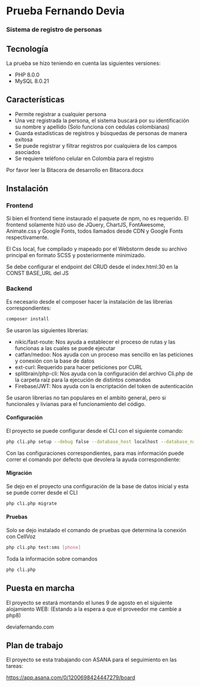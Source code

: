 # Prueba Fernando Devia
### Sistema de registro de personas

## Tecnología

La prueba se hizo teniendo en cuenta las siguientes versiones:
- PHP 8.0.0
- MySQL 8.0.21

## Características

- Permite registrar a cualquier persona
- Una vez registrada la persona, el sistema buscará por su identificación su nombre y apellido (Solo funciona con cedulas colombianas)
- Guarda estadísticas de registros y búsquedas de personas de manera exitosa
- Se puede registrar y filtrar registros por cualquiera de los campos asociados
- Se requiere teléfono celular en Colombia para el registro

Por favor leer la Bitacora de desarrollo en Bitacora.docx

## Instalación

### Frontend
Si bien el frontend tiene instaurado el paquete de npm, no es requerido. El frontend solamente hizó uso de JQuery, ChartJS, FontAwesome, Animate.css y Google Fonts, todos llamados desde CDN y Google Fonts respectivamente.

El Css local, fue compilado y mapeado por el Webstorm desde su archivo principal en formato SCSS y posteriormente minimizado.

Se debe configurar el endpoint del CRUD desde el index.html:30 en la CONST BASE_URL del JS

### Backend

Es necesario desde el composer hacer la instalación de las librerias correspondientes:

```sh
composer install
```

Se usaron las siguientes librerias:

- nikic/fast-route: Nos ayuda a establecer el proceso de rutas y las funcionas a las cuales se puede ejecutar
- catfan/medoo: Nos ayuda con un proceso mas sencillo en las peticiones y conexión con la base de datos
- ext-curl: Requerido para hacer peticiones por CURL
- splitbrain/php-cli: Nos ayuda con la configuración del archivo Cli.php de la carpeta raíz para la ejecución de distintos comandos
- Firebase/JWT: Nos ayuda con la encriptación del token de autenticación

Se usaron librerias no tan populares en el ambito general, pero si funcionales y livianas para el funcionamiento del código.

#### Configuración
El proyecto se puede configurar desde el CLI con el siguiente comando:

```sh
php cli.php setup --debug false --database_host localhost --database_name zinobe --database_user root --admin_email jfdeviar@gmail.com --admin_phone 3185241383
```

Con las configuraciones correspondientes, para mas información puede correr el comando por defecto que devolera la ayuda correspondiente:

#### Migración

Se dejo en el proyecto una configuración de la base de datos inicial y esta se puede correr desde el CLI

```sh
php cli.php migrate
```

#### Pruebas
Solo se dejo instalado el comando de pruebas que determina la conexión con CellVoz
```sh
php cli.php test:sms [phone]
```

Toda la información sobre comandos

```sh
php cli.php
```

## Puesta en marcha

El proyecto se estará montando el lunes 9 de agosto en el siguiente alojamiento WEB: (Estando a la espera a que el proveedor me cambie a php8)

deviafernando.com

## Plan de trabajo

El proyecto se esta trabajando con ASANA para el seguimiento en las tareas:

https://app.asana.com/0/1200698424447279/board

